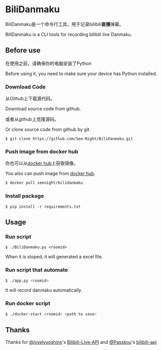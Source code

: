 # BiliDanmaku

BiliDanmaku是一个命令行工具，用于记录bilibili**直播**弹幕。

BiliDanmaku is a CLI tools for recording bilibili live Danmaku.

## Before use

在使用之前，请确保你的电脑安装了Python

Before using it, you need to make sure your device has Python installed.

### Download Code

从Github上下载源代码。

Download source code from github.

或者从github上克隆源码。

Or clone source code from github by git.

```shell
$ git clone https://github.com/See-Night/BiliDanmaku.git
```

### Push image from docker hub

你也可以从[docker hub](https://hub.docker.com/r/seenight/bilidanmaku)上获取镜像。

You also can push image from [docker hub](https://hub.docker.com/r/seenight/bilidanmaku). 

```bash
$ docker pull seenight/bilidanmaku
```

### Install package

```shell
$ pip install -r requirements.txt
```

## Usage

### Run script

```shell
$ ./BiliDanmaku.py <roomid>
```

When it is stoped, it will generated a excel file.

### Run script that automate

```bash
$ ./app.py <roomid>
```

It will record danmaku automatically.

### Run docker script

```bash
$ ./docker-start <roomid> <path to save>
```

## Thanks

Thanks for [@lovelyyoshino](https://github.com/lovelyyoshino/)'s [Bilibili-Live-API](https://github.com/lovelyyoshino/Bilibili-Live-API) and [@Passkou](https://github.com/Passkou)'s [bilibili-api](https://github.com/Passkou/bilibili-api)

